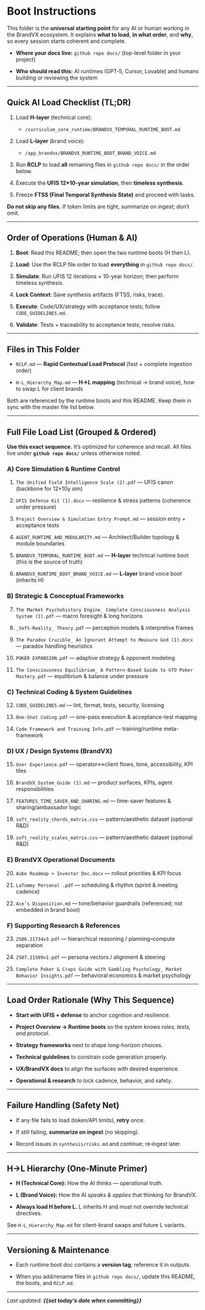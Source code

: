 # **Boot Instructions**

This folder is the **universal starting point** for any AI or human working in the BrandVX ecosystem. It explains **what to load**, **in what order**, and **why**, so every session starts coherent and complete.

* **Where your docs live:** `github repo docs/` (top-level folder in your project)

* **Who should read this:** AI runtimes (GPT‑5, Cursor, Lovable) and humans building or reviewing the system

---

## **Quick AI Load Checklist (TL;DR)**

1. Load **H-layer** (technical core):

   * `/curriculum_core_runtime/BRANDVX_TEMPORAL_RUNTIME_BOOT.md`

2. Load **L-layer** (brand voice):

   * `/app_brandvx/BRANDVX_RUNTIME_BOOT_BRAND_VOICE.md`

3. Run **RCLP** to load **all** remaining files in `github repo docs/` in the order below.

4. Execute the **UFIS 12×10-year simulation**, then **timeless synthesis**.

5. Freeze **FTSS (Final Temporal Synthesis State)** and proceed with tasks.

**Do not skip any files.** If token limits are tight, summarize on ingest; don’t omit.

---

## **Order of Operations (Human & AI)**

1. **Boot**: Read this README; then open the two runtime boots (H then L).

2. **Load**: Use the RCLP file order to load **everything** in `github repo docs/`.

3. **Simulate**: Run UFIS 12 iterations × 10-year horizon; then perform timeless synthesis.

4. **Lock Context**: Save synthesis artifacts (FTSS, risks, trace).

5. **Execute**: Code/UX/strategy with acceptance tests; follow `CODE_GUIDELINES.md`.

6. **Validate**: Tests \+ traceability to acceptance tests; resolve risks.

---

## **Files in This Folder**

* `RCLP.md` — **Rapid Contextual Load Protocol** (fast \+ complete ingestion order)

* `H-L_Hierarchy_Map.md` — **H→L mapping** (technical → brand voice), how to swap L for client brands

Both are referenced by the runtime boots and this README. Keep them in sync with the master file list below.

---

## **Full File Load List (Grouped & Ordered)**

**Use this exact sequence.** It’s optimized for coherence and recall. All files live under **`github repo docs/`** unless otherwise noted.

### **A) Core Simulation & Runtime Control**

1. `The Unified Field Intelligence Scale (2).pdf` — UFIS canon (backbone for 12×10y sim)

2. `UFIS Defense Kit (1).docx` — resilience & stress patterns (coherence under pressure)

3. `Project Overview & Simulation Entry Prompt.md` — session entry \+ acceptance tests

4. `AGENT_RUNTIME_AND_MODULARITY.md` — Architect/Builder topology & module boundaries

5. `BRANDVX_TEMPORAL_RUNTIME_BOOT.md` — **H-layer** technical runtime boot (this is the source of truth)

6. `BRANDVX_RUNTIME_BOOT_BRAND_VOICE.md` — **L-layer** brand voice boot (inherits H)

### **B) Strategic & Conceptual Frameworks**

7. `The Market Psychohistory Engine_ Complete Consciousness Analysis System (1).pdf` — macro foresight & long horizons

8. `_Soft-Reality_ Theory.pdf` — perception models & interpretive frames

9. `The Paradox Crucible_ An Ignorant Attempt to Measure God (1).docx` — paradox handling heuristics

10. `POKER EXPANSION.pdf` — adaptive strategy & opponent modeling

11. `The Consciousness Equilibrium_ A Pattern-Based Guide to GTO Poker Mastery.pdf` — equilibrium & balance under pressure

### **C) Technical Coding & System Guidelines**

12. `CODE_GUIDELINES.md` — lint, format, tests, security, licensing

13. `One-Shot Coding.pdf` — one-pass execution & acceptance-test mapping

14. `Code Framework and Training Info.pdf` — training/runtime meta-framework

### **D) UX / Design Systems (BrandVX)**

15. `User Experience.pdf` — operator↔client flows, tone, accessibility, KPI tiles

16. `BrandVX_System_Guide (1).md` — product surfaces, KPIs, agent responsibilities

17. `FEATURES_TIME_SAVER_AND_SHARING.md` — time-saver features & sharing/ambassador logic

18. `soft_reality_chords_matrix.csv` — pattern/aesthetic dataset (optional R\&D)

19. `soft_reality_scales_matrix.csv` — pattern/aesthetic dataset (optional R\&D)

### **E) BrandVX Operational Documents**

20. `Aube Roadmap + Investor Doc.docx` — rollout priorities & KPI focus

21. `LaTommy Personal .pdf` — scheduling & rhythm (sprint & meeting cadence)

22. `Ace’s Disposition.md` — tone/behavior guardrails (referenced; not embedded in brand boot)

### **F) Supporting Research & References**

23. `2506.21734v3.pdf` — hierarchical reasoning / planning–compute separation

24. `2507.21509v1.pdf` — persona vectors / alignment & steering

25. `Complete Poker & Craps Guide with Gambling Psychology_ Market Behavior Insights.pdf` — behavioral economics & market psychology

---

## **Load Order Rationale (Why This Sequence)**

* **Start with UFIS \+ defense** to anchor cognition and resilience.

* **Project Overview → Runtime boots** so the system knows *roles, tests, and protocol*.

* **Strategy frameworks** next to shape long-horizon choices.

* **Technical guidelines** to constrain code generation properly.

* **UX/BrandVX docs** to align the surfaces with desired experience.

* **Operational & research** to lock cadence, behavior, and safety.

---

## **Failure Handling (Safety Net)**

* If any file fails to load (token/API limits), **retry** once.

* If still failing, **summarize on ingest** (no skipping).

* Record issues in `synthesis/risks.md` and continue; re‑ingest later.

---

## **H→L Hierarchy (One‑Minute Primer)**

* **H (Technical Core):** How the AI *thinks* — operational truth.

* **L (Brand Voice):** How the AI *speaks & applies* that thinking for BrandVX.

* **Always load H before L.** L inherits H and must not override technical directives.

See `H-L_Hierarchy_Map.md` for client-brand swaps and future L variants.

---

## **Versioning & Maintenance**

* Each runtime boot doc contains a **version tag**; reference it in outputs.

* When you add/rename files in `github repo docs/`, update this README, the boots, and `RCLP.md`.

---

*Last updated: **{{set today’s date when committing}}***

